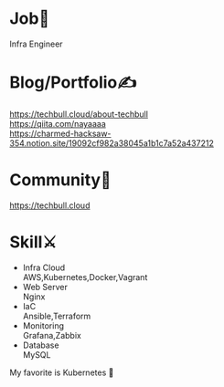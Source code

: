 # Job🏃
  Infra Engineer
# Blog/Portfolio✍
  https://techbull.cloud/about-techbull
  <br>https://qiita.com/nayaaaa  </br>
https://charmed-hacksaw-354.notion.site/19092cf982a38045a1b1c7a52a437212</br>
# Community🙌
  https://techbull.cloud
# Skill⚔
- Infra Cloud
<br>AWS,Kubernetes,Docker,Vagrant</br>
- Web Server
<br>Nginx</br>
- IaC
<br>Ansible,Terraform</br>
- Monitoring
<br>Grafana,Zabbix</br>
- Database
<br>MySQL</br>

My favorite is Kubernetes 🐝

<!---
nayataiyo/nayataiyo is a ✨ special ✨ repository because its `README.md` (this file) appears on your GitHub profile.
You can click the Preview link to take a look at your changes.
--->
